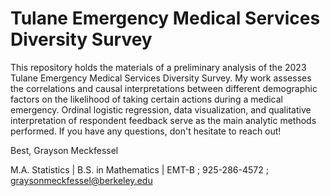 # Tulane Emergency Medical Services Diversity Survey

This repository holds the materials of a preliminary analysis of the 2023 Tulane Emergency Medical Services Diversity Survey. My work assesses the correlations and causal interpretations between different demographic factors on the likelihood of taking certain actions during a medical emergency. Ordinal logistic regression, data visualization, and qualitative interpretation of respondent feedback serve as the main analytic methods performed. If you have any questions, don't hesitate to reach out!

Best,
Grayson Meckfessel

M.A. Statistics | B.S. in Mathematics | EMT-B ; 925-286-4572 ; graysonmeckfessel@berkeley.edu
